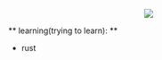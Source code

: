 <div align="center">

  ![](https://github-readme-stats.vercel.app/api?username=oYakate&show_icons=true&theme=transparent)

</div>


** learning(trying to learn): **
- rust

